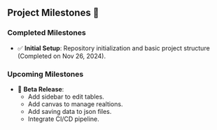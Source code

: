 ## Project Milestones 🚀

### Completed Milestones
- ✅ **Initial Setup**: Repository initialization and basic project structure (Completed on Nov 26, 2024).

### Upcoming Milestones
- 📌 **Beta Release**: 
  - Add sidebar to edit tables.
  - Add canvas to manage realtions.
  - Add saving data to json files.
  - Integrate CI/CD pipeline.